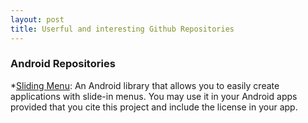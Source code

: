```yaml
---
layout: post
title: Userful and interesting Github Repositories
---
```


### Android Repositories
*[Sliding Menu](https://github.com/jfeinstein10/SlidingMenu): An Android library that allows you to easily create applications with slide-in menus. You may use it in your Android apps provided that you cite this project and include the license in your app.
